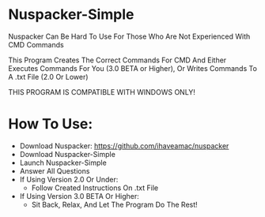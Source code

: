 # Nuspacker-Simple

Nuspacker Can Be Hard To Use For Those Who Are Not Experienced With CMD Commands

This Program Creates The Correct Commands For CMD And Either Executes Commands For You (3.0 BETA or Higher), Or Writes Commands To A .txt File (2.0 Or Lower)

THIS PROGRAM IS COMPATIBLE WITH WINDOWS ONLY!

# How To Use:
- Download Nuspacker: https://github.com/ihaveamac/nuspacker
- Download Nuspacker-Simple
- Launch Nuspacker-Simple
- Answer All Questions
- If Using Version 2.0 Or Under:
    - Follow Created Instructions On .txt File
- If Using Version 3.0 BETA Or Higher:
    - Sit Back, Relax, And Let The Program Do The Rest! 
